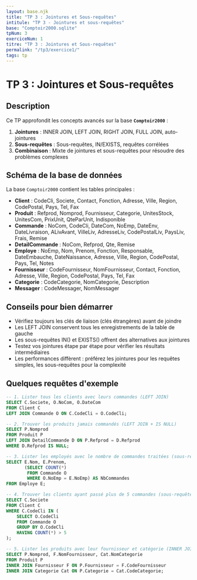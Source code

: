 ```yaml
---
layout: base.njk
title: "TP 3 : Jointures et Sous-requêtes"
intitule: "TP 3 - Jointures et sous-requêtes"
base: "Comptoir2000.sqlite"
tpNum: 3
exerciceNum: 1
titre: "TP 3 : Jointures et Sous-requêtes"
permalink: "/tp3/exercice1/"
tags: tp
---
```


# TP 3 : Jointures et Sous-requêtes

## Description

Ce TP approfondit les concepts avancés sur la base **`Comptoir2000`** :

1. **Jointures** : INNER JOIN, LEFT JOIN, RIGHT JOIN, FULL JOIN, auto-jointures
2. **Sous-requêtes** : Sous-requêtes, IN/EXISTS, requêtes corrélées
3. **Combinaison** : Mixte de jointures et sous-requêtes pour résoudre des problèmes complexes

## Schéma de la base de données

La base `Comptoir2000` contient les tables principales :

- **Client** : CodeCli, Societe, Contact, Fonction, Adresse, Ville, Region, CodePostal, Pays, Tel, Fax
- **Produit** : Refprod, Nomprod, Fournisseur, Categorie, UnitesStock, UnitesCom, PrixUnit, QteParUnit, Indisponible
- **Commande** : NoCom, CodeCli, DateCom, NoEmp, DateEnv, DateLivraison, ALivAvant, VilleLiv, AdresseLiv, CodePostalLiv, PaysLiv, Frais, Remise
- **DetailCommande** : NoCom, Refprod, Qte, Remise
- **Employe** : NoEmp, Nom, Prenom, Fonction, Responsable, DateEmbauche, DateNaissance, Adresse, Ville, Region, CodePostal, Pays, Tel, Notes
- **Fournisseur** : CodeFournisseur, NomFournisseur, Contact, Fonction, Adresse, Ville, Region, CodePostal, Pays, Tel, Fax
- **Categorie** : CodeCategorie, NomCategorie, Description
- **Messager** : CodeMessager, NomMessager

## Conseils pour bien démarrer

- Vérifiez toujours les clés de liaison (clés étrangères) avant de joindre
- Les LEFT JOIN conservent tous les enregistrements de la table de gauche
- Les sous-requêtes IN() et EXISTS() offrent des alternatives aux jointures
- Testez vos jointures étape par étape pour vérifier les résultats intermédiaires
- Les performances diffèrent : préférez les jointures pour les requêtes simples, les sous-requêtes pour la complexité

## Quelques requêtes d'exemple

```sql
-- 1. Lister tous les clients avec leurs commandes (LEFT JOIN)
SELECT C.Societe, O.NoCom, O.DateCom
FROM Client C
LEFT JOIN Commande O ON C.CodeCli = O.CodeCli;
```
```sql
-- 2. Trouver les produits jamais commandés (LEFT JOIN + IS NULL)
SELECT P.Nomprod
FROM Produit P
LEFT JOIN DetailCommande D ON P.Refprod = D.Refprod
WHERE D.Refprod IS NULL;
```
```sql
-- 3. Lister les employés avec le nombre de commandes traitées (sous-requête)
SELECT E.Nom, E.Prenom,
       (SELECT COUNT(*)
        FROM Commande O
        WHERE O.NoEmp = E.NoEmp) AS NbCommandes
FROM Employe E;
```
```sql
-- 4. Trouver les clients ayant passé plus de 5 commandes (sous-requête IN)
SELECT C.Societe
FROM Client C
WHERE C.CodeCli IN (
    SELECT O.CodeCli
    FROM Commande O
    GROUP BY O.CodeCli
    HAVING COUNT(*) > 5
);
```
```sql
-- 5. Lister les produits avec leur fournisseur et catégorie (INNER JOIN)
SELECT P.Nomprod, F.NomFournisseur, Cat.NomCategorie
FROM Produit P
INNER JOIN Fournisseur F ON P.Fournisseur = F.CodeFournisseur
INNER JOIN Categorie Cat ON P.Categorie = Cat.CodeCategorie;
```
